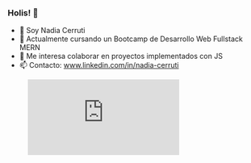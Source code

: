 ### Holis! 👋


- 🔭 Soy Nadia Cerruti
- 🌱 Actualmente cursando un Bootcamp de Desarrollo Web Fullstack MERN
- 👯 Me interesa colaborar en proyectos implementados con JS
- 📫 Contacto: www.linkedin.com/in/nadia-cerruti

<figure><embed src="https://wakatime.com/share/@2be22f59-0570-4c77-99fd-dc0329a829f3/6d26c3b9-a10d-4768-b94c-53dd09f3af08.svg"></embed></figure>
